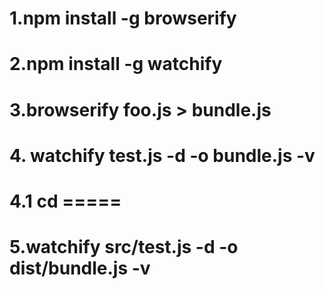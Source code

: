 # 1.npm install -g browserify 
# 2.npm install -g watchify
# 3.browserify foo.js > bundle.js
# 4. watchify test.js -d -o bundle.js -v
# 4.1 cd =====
# 5.watchify src/test.js -d -o dist/bundle.js -v